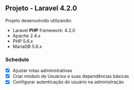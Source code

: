 ## Projeto - Laravel 4.2.0

Projeto desenvolvido utilizando:

- Laravel **PHP** framework: 4.2.0
- Apache 2.4.x
- PHP 5.6.x
- MariaDB 5.6.x

### Schedule

- [x] Ajustar rotas administrativas
- [x] Criar módulo de Usuários e suas dependências básicas
- [x] Configurar autenticação do usuário na administração
